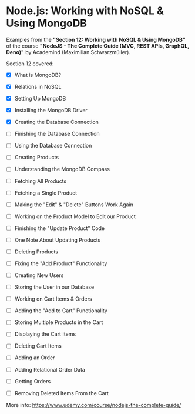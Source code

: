 # Node.js: Working with NoSQL & Using MongoDB

Examples from the **"Section 12: Working with NoSQL & Using MongoDB"** of the course **"NodeJS - The Complete Guide (MVC, REST APIs, GraphQL, Deno)"** by Academind (Maximilian Schwarzmüller).

Section 12 covered:

- [x] What is MongoDB?
- [x] Relations in NoSQL
- [x] Setting Up MongoDB
- [x] Installing the MongoDB Driver
- [x] Creating the Database Connection
- [ ] Finishing the Database Connection
- [ ] Using the Database Connection
- [ ] Creating Products
- [ ] Understanding the MongoDB Compass
- [ ] Fetching All Products
- [ ] Fetching a Single Product
- [ ] Making the "Edit" & "Delete" Buttons Work Again
- [ ] Working on the Product Model to Edit our Product
- [ ] Finishing the "Update Product" Code
- [ ] One Note About Updating Products
- [ ] Deleting Products
- [ ] Fixing the "Add Product" Functionality
- [ ] Creating New Users
- [ ] Storing the User in our Database
- [ ] Working on Cart Items & Orders
- [ ] Adding the "Add to Cart" Functionality
- [ ] Storing Multiple Products in the Cart
- [ ] Displaying the Cart Items
- [ ] Deleting Cart Items
- [ ] Adding an Order
- [ ] Adding Relational Order Data
- [ ] Getting Orders
- [ ] Removing Deleted Items From the Cart



More info: https://www.udemy.com/course/nodejs-the-complete-guide/
